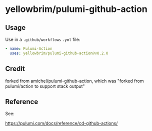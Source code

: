 # yellowbrim/pulumi-github-action

## Usage

Use in a `.github/workflows` `.yml` file:

```yaml
- name: Pulumi-Action
  uses: yellowbrim/pulumi-github-action@v0.2.0
```

## Credit

forked from amichel/pulumi-github-action, which was "forked from pulumi/action to support stack output"

## Reference

See:

https://pulumi.com/docs/reference/cd-github-actions/
